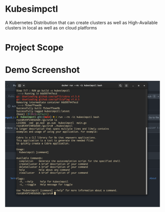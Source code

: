 # Kubesimpctl

A Kubernetes Distribution that can create clusters as well as High-Available clusters in local as well as on cloud platforms

# Project Scope

# Demo Screenshot

![CoverImage](./CoverPage.png)
